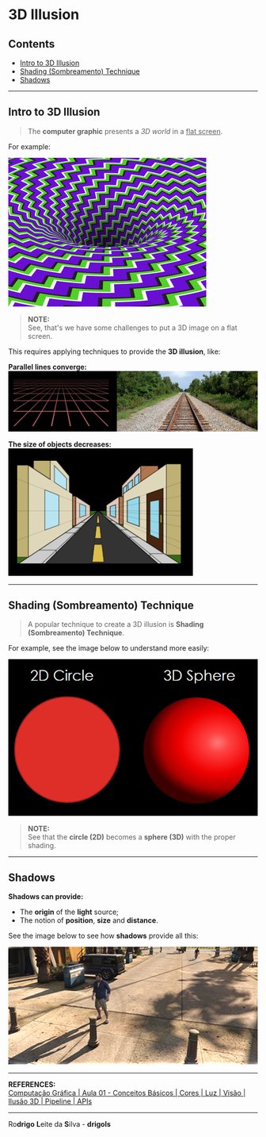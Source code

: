 # 3D Illusion

## Contents

 - [Intro to 3D Illusion](#intro)
 - [Shading (Sombreamento) Technique](#shading-technique)
 - [Shadows](#shadows)

---

<div id="intro"></div>

## Intro to 3D Illusion

> The **computer graphic** presents a *3D world* in a <u>flat screen</u>.

For example:

![img](images/3d-illusion-00.jpg)  

> **NOTE:**  
> See, that's we have some challenges to put a 3D image on a flat screen.

This requires applying techniques to provide the **3D illusion**​, like:

**Parallel lines converge:**  
![img](images/3d-illusion-02.png)  

**The size of objects decreases:**  
![img](images/3d-illusion-01.png) 

---

<div id="shading-technique"></div>

## Shading (Sombreamento) Technique

> A popular technique to create a 3D illusion is **Shading (Sombreamento) Technique**.

For example, see the image below to understand more easily:

![img](images/shading-01.png)  

> **NOTE:**  
> See that the **circle (2D)** becomes a **sphere (3D)** with the proper shading​.

---

<div id="shadows"></div>

## Shadows

**Shadows can provide:**

 - The **origin** of the **light** source;
 - The notion of **position**, **size** and **distance**.

See the image below to see how **shadows** provide all this:

![img](images/shading-02.png)  

---

**REFERENCES:**  
[Computação Gráfica | Aula 01 - Conceitos Básicos | Cores | Luz | Visão | Ilusão 3D | Pipeline | APIs](https://www.youtube.com/watch?v=6M5M_UhnXPc)

---

Ro**drigo** **L**eite da **S**ilva - **drigols**
